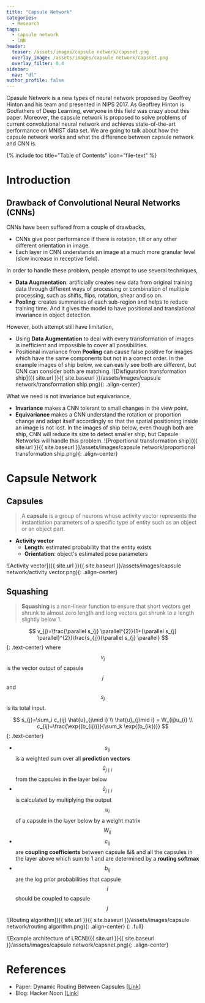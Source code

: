 ```yaml
---
title: "Capsule Network"
categories:
  - Research
tags:
  - capsule network
  - CNN
header:
  teaser: /assets/images/capsule network/capsnet.png
  overlay_image: /assets/images/capsule network/capsnet.png
  overlay_filter: 0.4
sidebar:
  nav: "dl"
author_profile: false
---
```


Cpasule Network is a new types of neural network proposed by Geoffrey Hinton and his team and presented in NIPS 2017.
As Geoffrey Hinton is Godfathers of Deep Learning, everyone in this field was crazy about this paper.
Moreover, the capsule network is proposed to solve problems of current convolutional neural network and achieves state-of-the-art performance on MNIST data set.
We are going to talk about how the capsule network works and what the difference between capsule network and CNN is.

{% include toc title="Table of Contents" icon="file-text" %}

# Introduction

## Drawback of Convolutional Neural Networks (CNNs)
CNNs have been suffered from a couple of drawbacks,
  - CNNs give poor performance if there is rotation, tilt or any other different orientation in image.
  - Each layer in CNN understands an image at a much more granular level (slow increase in receptive field).

In order to handle these problem, people attempt to use several techniques,
  - **Data Augmentation**: artificially creates new data from original training data through different ways of processing or combination of multiple processing, such as shifts, flips, rotation, shear and so on.
  - **Pooling**: creates summaries of each sub-region and helps to reduce training time.
  And it gives the model to have positional and translational invariance in object detection.
  
However, both attempt still have limitation,
  - Using **Data Augmentation** to deal with every transformation of images is inefficient and impossible to cover all possibilities.
  - Positional invariance from **Pooling** can cause false positive for images which have the same components but not in a correct order.
  In the example images of ship below, we can easily see both are different, but CNN can consider both are matching.
![Disfiguration transformation ship]({{ site.url }}{{ site.baseurl }}/assets/images/capsule network/transformation ship.png){: .align-center}
  
What we need is not invariance but equivariance,
  - **Invariance** makes a CNN tolerant to small changes in the view point.
  - **Equivariance** makes a CNN understand the rotation or proportion change and adapt itself accordingly so that the spatial positioning inside an image is not lost.
  In the images of ship below, even though both are ship, CNN will reduce its size to detect smaller ship, but Capsule Networks will handle this problem.
![Proportional transformation ship]({{ site.url }}{{ site.baseurl }}/assets/images/capsule network/proportional transformation ship.png){: .align-center}

# Capsule Network
## Capsules
> A **capsule** is a group of neurons whose activity vector represents the instantiation parameters of a specific type of entity such as an object or an object part.

- **Activity vector**
  - **Length**: estimated probability that the entity exists
  - **Orientation**: object's estimated pose parameters
  
![Activity vector]({{ site.url }}{{ site.baseurl }}/assets/images/capsule network/activity vector.png){: .align-center}

## Squashing
> **Squashing** is a non-linear function to ensure that short vectors get shrunk to almost zero length and long vectors get shrunk to a length slightly below 1.

$$
v_{j}=\frac{\parallel s_{j} \parallel^{2}}{1+{\parallel s_{j} \parallel}^{2}}\frac{s_{j}}{\parallel s_{j} \parallel}
$${: .text-center}
where $$v_{j}$$ is the vector output of capsule $$j$$ and $$s_{j}$$ is its total input.

$$
s_{j}=\sum_i c_{ij} \hat{u}_{j\mid i} \\
\hat{u}_{j\mid i} = W_{ij}u_{i} \\
c_{ij}=\frac{\exp{(b_{ij})}}{\sum_k \exp{(b_{ik})}}
$${: .text-center}
  - $$s_{ij}$$ is a weighted sum over all **prediction vectors** $$\hat{u}_{j\mid i}$$ from the capsules in the layer below
  - $$\hat{u}_{j\mid i}$$ is calculated by multiplying the output $$u_{i}$$ of a capsule in the layer below by a weight matrix $$W_{ij}$$
  - $$c_{ij}$$ are **coupling coefficients** between capsule &i& and all the capsules in the layer above which sum to 1 and are determined by a **routing softmax**
  - $$b_{ij}$$ are the log prior probabilities that capsule $$i$$ should be coupled to capsule $$j$$

![Routing algorithm]({{ site.url }}{{ site.baseurl }}/assets/images/capsule network/routing algorithm.png){: .align-center}
{: .full}

![Example architecture of LRCN]({{ site.url }}{{ site.baseurl }}/assets/images/capsule network/capsnet.png){: .align-center}

# References
- Paper: Dynamic Routing Between Capsules [[Link](https://arxiv.org/abs/1710.09829)]
- Blog: Hacker Noon [[Link](https://hackernoon.com/what-is-a-capsnet-or-capsule-network-2bfbe48769cc)]